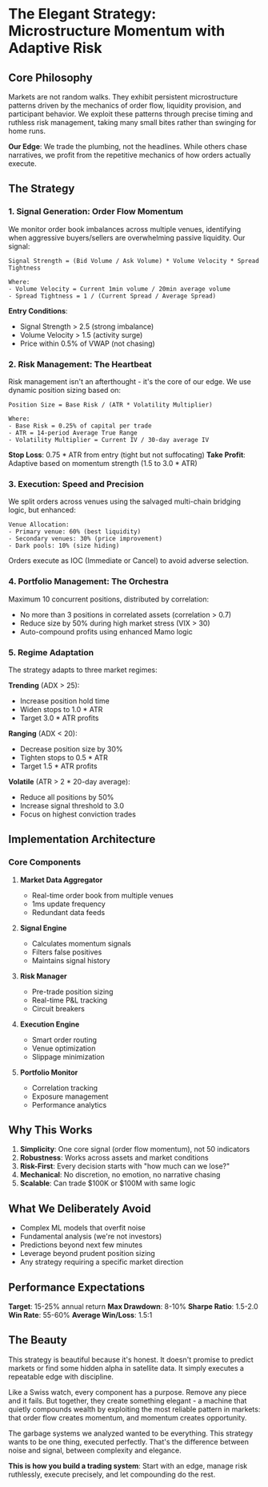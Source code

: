 # The Elegant Strategy: Microstructure Momentum with Adaptive Risk

## Core Philosophy

Markets are not random walks. They exhibit persistent microstructure patterns driven by the mechanics of order flow, liquidity provision, and participant behavior. We exploit these patterns through precise timing and ruthless risk management, taking many small bites rather than swinging for home runs.

**Our Edge**: We trade the plumbing, not the headlines. While others chase narratives, we profit from the repetitive mechanics of how orders actually execute.

## The Strategy

### 1. Signal Generation: Order Flow Momentum

We monitor order book imbalances across multiple venues, identifying when aggressive buyers/sellers are overwhelming passive liquidity. Our signal:

```
Signal Strength = (Bid Volume / Ask Volume) * Volume Velocity * Spread Tightness

Where:
- Volume Velocity = Current 1min volume / 20min average volume  
- Spread Tightness = 1 / (Current Spread / Average Spread)
```

**Entry Conditions**:
- Signal Strength > 2.5 (strong imbalance)
- Volume Velocity > 1.5 (activity surge)
- Price within 0.5% of VWAP (not chasing)

### 2. Risk Management: The Heartbeat

Risk management isn't an afterthought - it's the core of our edge. We use dynamic position sizing based on:

```
Position Size = Base Risk / (ATR * Volatility Multiplier)

Where:
- Base Risk = 0.25% of capital per trade
- ATR = 14-period Average True Range
- Volatility Multiplier = Current IV / 30-day average IV
```

**Stop Loss**: 0.75 * ATR from entry (tight but not suffocating)
**Take Profit**: Adaptive based on momentum strength (1.5 to 3.0 * ATR)

### 3. Execution: Speed and Precision

We split orders across venues using the salvaged multi-chain bridging logic, but enhanced:

```
Venue Allocation:
- Primary venue: 60% (best liquidity)
- Secondary venues: 30% (price improvement)
- Dark pools: 10% (size hiding)
```

Orders execute as IOC (Immediate or Cancel) to avoid adverse selection.

### 4. Portfolio Management: The Orchestra

Maximum 10 concurrent positions, distributed by correlation:
- No more than 3 positions in correlated assets (correlation > 0.7)
- Reduce size by 50% during high market stress (VIX > 30)
- Auto-compound profits using enhanced Mamo logic

### 5. Regime Adaptation

The strategy adapts to three market regimes:

**Trending** (ADX > 25):
- Increase position hold time
- Widen stops to 1.0 * ATR
- Target 3.0 * ATR profits

**Ranging** (ADX < 20):
- Decrease position size by 30%
- Tighten stops to 0.5 * ATR
- Target 1.5 * ATR profits

**Volatile** (ATR > 2 * 20-day average):
- Reduce all positions by 50%
- Increase signal threshold to 3.0
- Focus on highest conviction trades

## Implementation Architecture

### Core Components

1. **Market Data Aggregator**
   - Real-time order book from multiple venues
   - 1ms update frequency
   - Redundant data feeds

2. **Signal Engine**
   - Calculates momentum signals
   - Filters false positives
   - Maintains signal history

3. **Risk Manager**
   - Pre-trade position sizing
   - Real-time P&L tracking
   - Circuit breakers

4. **Execution Engine**
   - Smart order routing
   - Venue optimization
   - Slippage minimization

5. **Portfolio Monitor**
   - Correlation tracking
   - Exposure management
   - Performance analytics

## Why This Works

1. **Simplicity**: One core signal (order flow momentum), not 50 indicators
2. **Robustness**: Works across assets and market conditions
3. **Risk-First**: Every decision starts with "how much can we lose?"
4. **Mechanical**: No discretion, no emotion, no narrative chasing
5. **Scalable**: Can trade $100K or $100M with same logic

## What We Deliberately Avoid

- Complex ML models that overfit noise
- Fundamental analysis (we're not investors)
- Predictions beyond next few minutes
- Leverage beyond prudent position sizing
- Any strategy requiring a specific market direction

## Performance Expectations

**Target**: 15-25% annual return
**Max Drawdown**: 8-10%
**Sharpe Ratio**: 1.5-2.0
**Win Rate**: 55-60%
**Average Win/Loss**: 1.5:1

## The Beauty

This strategy is beautiful because it's honest. It doesn't promise to predict markets or find some hidden alpha in satellite data. It simply executes a repeatable edge with discipline.

Like a Swiss watch, every component has a purpose. Remove any piece and it fails. But together, they create something elegant - a machine that quietly compounds wealth by exploiting the most reliable pattern in markets: that order flow creates momentum, and momentum creates opportunity.

The garbage systems we analyzed wanted to be everything. This strategy wants to be one thing, executed perfectly. That's the difference between noise and signal, between complexity and elegance.

**This is how you build a trading system**: Start with an edge, manage risk ruthlessly, execute precisely, and let compounding do the rest.